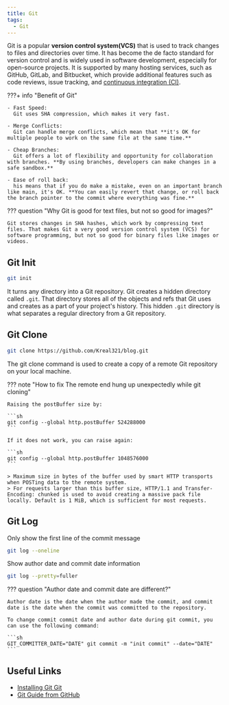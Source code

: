 ```yaml
---
title: Git
tags:
  - Git
---
```


Git is a popular **version control system(VCS)** that is used to track changes to files and directories over time. It has become the de facto standard for version control and is widely used in software development, especially for open-source projects. It is supported by many hosting services, such as GitHub, GitLab, and Bitbucket, which provide additional features such as code reviews, issue tracking, and [continuous integration (CI)](/blog/cicd/cicd).

???+ info "Benefit of Git"

    - Fast Speed: 
      Git uses SHA compression, which makes it very fast.

    - Merge Conflicts: 
      Git can handle merge conflicts, which mean that **it's OK for multiple people to work on the same file at the same time.**

    - Cheap Branches: 
      Git offers a lot of flexibility and opportunity for collaboration with branches. **By using branches, developers can make changes in a safe sandbox.**

    - Ease of roll back: 
      his means that if you do make a mistake, even on an important branch like main, it's OK. **You can easily revert that change, or roll back the branch pointer to the commit where everything was fine.**

??? question "Why Git is good for text files, but not so good for images?"

    Git stores changes in SHA hashes, which work by compressing text files. That makes Git a very good version control system (VCS) for software programming, but not so good for binary files like images or videos.

## Git Init

```sh
git init
```

It turns any directory into a Git repository. Git creates a hidden directory called `.git`. That directory stores all of the objects and refs that Git uses and creates as a part of your project's history. This hidden `.git` directory is what separates a regular directory from a Git repository.


## Git Clone

```sh
git clone https://github.com/Kreal321/blog.git
```

The git clone command is used to create a copy of a remote Git repository on your local machine.


??? note "How to fix The remote end hung up unexpectedly while git cloning"

    Raising the postBuffer size by:

    ```sh
    git config --global http.postBuffer 524288000
    ```
    
    If it does not work, you can raise again:

    ```sh
    git config --global http.postBuffer 1048576000
    ```

    > Maximum size in bytes of the buffer used by smart HTTP transports when POSTing data to the remote system.
    > For requests larger than this buffer size, HTTP/1.1 and Transfer-Encoding: chunked is used to avoid creating a massive pack file locally. Default is 1 MiB, which is sufficient for most requests.

## Git Log

Only show the first line of the commit message

```sh
git log --oneline
```

Show author date and commit date information

```sh
git log --pretty=fuller
```

??? question "Author date and commit date are different?"

    Author date is the date when the author made the commit, and commit date is the date when the commit was committed to the repository.

    To change commit commit date and author date during git commit, you can use the following command:

    ```sh
    GIT_COMMITTER_DATE="DATE" git commit -m "init commit" --date="DATE"
    ```


## Useful Links
- [Installing Git Git](https://git-scm.com/book/en/v2/Getting-Started-Installing-Git)
- [Git Guide from GitHub](https://github.com/git-guides)
